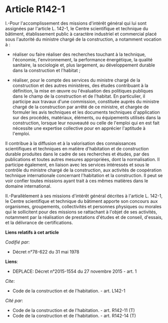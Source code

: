 # Article R142-1

I.-Pour l'accomplissement des missions d'intérêt général qui lui sont assignées par l'article L. 142-1, le Centre
scientifique et technique du bâtiment, établissement public à caractère industriel et commercial placé sous l'autorité du
ministre chargé de la construction, a notamment vocation à :

- réaliser ou faire réaliser des recherches touchant à la technique, l'économie, l'environnement, la performance énergétique,
la qualité sanitaire, la sociologie et, plus largement, au développement durable dans la construction et l'habitat ;

- réaliser, pour le compte des services du ministre chargé de la construction et des autres ministères, des études
contribuant à la définition, la mise en œuvre ou l'évaluation des politiques publiques dans le champ de la construction et de
l'habitat. En particulier, il participe aux travaux d'une commission, constituée auprès du ministre chargé de la construction
par arrêté de ce ministre, et chargée de formuler les avis techniques et les documents techniques d'application sur des
procédés, matériaux, éléments, ou équipements utilisés dans la construction, lorsque leur nouveauté ou celle de l'emploi qui
en est fait nécessite une expertise collective pour en apprécier l'aptitude à l'emploi. 

Il contribue à la diffusion et à la valorisation des connaissances scientifiques et techniques en matière d'habitation et de
construction durable produites dans le cadre de ses recherches et études, par des publications et toutes autres mesures
appropriées, dont la normalisation. Il participe également, en liaison avec les services intéressés et sous le contrôle du
ministre chargé de la construction, aux activités de coopération technique internationale concernant l'habitation et la
construction. Il peut se voir confier toutes missions ayant trait à ces mêmes matières dans le domaine international. 

II.-Parallèlement à ses missions d'intérêt général décrites à l'article L. 142-1, le Centre scientifique et technique du
bâtiment apporte son concours aux organismes, groupements, collectivités et personnes physiques ou morales qui le sollicitent
pour des missions se rattachant à l'objet de ses activités, notamment par la réalisation de prestations d'études et de
conseil, d'essais, et la délivrance de certifications.

**Liens relatifs à cet article**

_Codifié par_:

  - Décret n°78-622 du 31 mai 1978

**Liens**:

  - DEPLACE: Décret n°2015-1554 du 27 novembre 2015 - art. 1

_Cite_:

  - Code de la construction et de l'habitation. - art. L142-1

_Cité par_:

  - Code de la construction et de l'habitation. - art. R142-11 (T)
  - Code de la construction et de l'habitation. - art. R142-14 (T)
